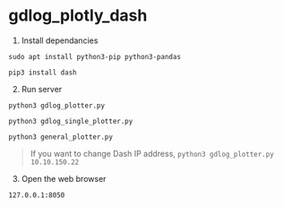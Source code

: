 # gdlog_plotly_dash

1. Install dependancies

```sudo apt install python3-pip python3-pandas```

```pip3 install dash```

2. Run server

```python3 gdlog_plotter.py```

```python3 gdlog_single_plotter.py```

```python3 general_plotter.py```

> If you want to change Dash IP address,
```python3 gdlog_plotter.py 10.10.150.22```

3. Open the web browser

```127.0.0.1:8050```
